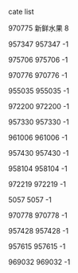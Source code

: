 cate list

970775 新鲜水果 8

957347 957347 -1

975706 975706 -1

970776 970776 -1

955035 955035 -1

972200 972200 -1

957330 957330 -1

961006 961006 -1

957430 957430 -1

958104 958104 -1

972219 972219 -1

5057 5057 -1

970778 970778 -1

957428 957428 -1

957615 957615 -1

969032 969032 -1

